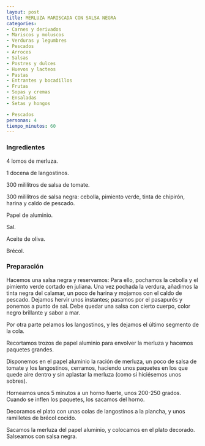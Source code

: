 ```yaml
---
layout: post
title: MERLUZA MARISCADA CON SALSA NEGRA
categories:
- Carnes y derivados
- Mariscos y moluscos
- Verduras y legumbres
- Pescados
- Arroces
- Salsas
- Postres y dulces
- Huevos y lacteos
- Pastas
- Entrantes y bocadillos
- Frutas
- Sopas y cremas
- Ensaladas
- Setas y hongos

- Pescados
personas: 4 
tiempo_minutos: 60 
---
```

<h3>Ingredientes</h3>
4 lomos de merluza.

1 docena de langostinos.

300 mililitros de salsa de tomate.

300 mililitros de salsa negra: cebolla, pimiento verde, tinta de chipirón, harina y caldo de pescado.

Papel de aluminio.

Sal.

Aceite de oliva.

Brécol.

<h3>Preparación</h3>
Hacemos una salsa negra y reservamos: Para ello, pochamos la cebolla y el pimiento verde cortado en juliana. Una vez pochada la verdura, añadimos la tinta negra del calamar, un poco de harina y mojamos con el caldo de pescado. Dejamos hervir unos instantes; pasamos por el pasapurés y ponemos a punto de sal. Debe quedar una salsa con cierto cuerpo, color negro brillante y sabor a mar.

Por otra parte pelamos los langostinos, y les dejamos el último segmento de la cola.

Recortamos trozos de papel aluminio para envolver la merluza y hacemos paquetes grandes.

Disponemos en el papel aluminio la ración de merluza, un poco de salsa de tomate y los langostinos, cerramos, haciendo unos paquetes en los que quede aire dentro y sin aplastar la merluza (como si hiciésemos unos sobres).

Horneamos unos 5 minutos a un horno fuerte, unos 200-250 grados. Cuando se inflen los paquetes, los sacamos del horno.

Decoramos el plato con unas colas de langostinos a la plancha, y unos ramilletes de brécol cocido.

Sacamos la merluza del papel aluminio, y colocamos en el plato decorado. Salseamos con salsa negra.

